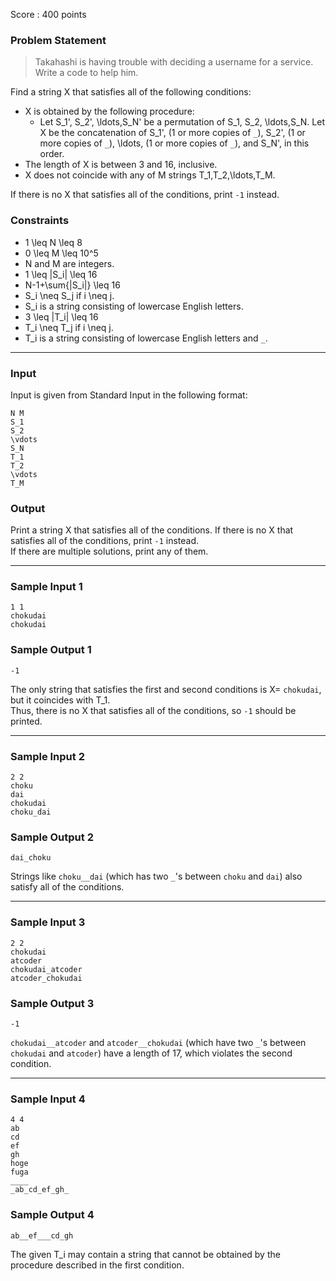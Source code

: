 Score : 400 points

### Problem Statement

> Takahashi is having trouble with deciding a username for a service. Write a code to help him.

Find a string X that satisfies all of the following conditions:

* X is obtained by the following procedure:
  + Let S\_1', S\_2', \ldots,S\_N' be a permutation of S\_1, S\_2, \ldots,S\_N. Let X be the concatenation of S\_1', (1 or more copies of `_`), S\_2', (1 or more copies of `_`), \ldots, (1 or more copies of `_`), and S\_N', in this order.
* The length of X is between 3 and 16, inclusive.
* X does not coincide with any of M strings T\_1,T\_2,\ldots,T\_M.

If there is no X that satisfies all of the conditions, print `-1` instead.

### Constraints

* 1 \leq N \leq 8
* 0 \leq M \leq 10^5
* N and M are integers.
* 1 \leq |S\_i| \leq 16
* N-1+\sum{|S\_i|} \leq 16
* S\_i \neq S\_j if i \neq j.
* S\_i is a string consisting of lowercase English letters.
* 3 \leq |T\_i| \leq 16
* T\_i \neq T\_j if i \neq j.
* T\_i is a string consisting of lowercase English letters and `_`.

---

### Input

Input is given from Standard Input in the following format:

```
N M
S_1
S_2
\vdots
S_N
T_1
T_2
\vdots
T_M
```

### Output

Print a string X that satisfies all of the conditions. If there is no X that satisfies all of the conditions, print `-1` instead.  
If there are multiple solutions, print any of them.

---

### Sample Input 1

```
1 1
chokudai
chokudai
```

### Sample Output 1

```
-1
```

The only string that satisfies the first and second conditions is X= `chokudai`, but it coincides with T\_1.  
Thus, there is no X that satisfies all of the conditions, so `-1` should be printed.

---

### Sample Input 2

```
2 2
choku
dai
chokudai
choku_dai
```

### Sample Output 2

```
dai_choku
```

Strings like `choku__dai` (which has two `_`'s between `choku` and `dai`) also satisfy all of the conditions.

---

### Sample Input 3

```
2 2
chokudai
atcoder
chokudai_atcoder
atcoder_chokudai
```

### Sample Output 3

```
-1
```

`chokudai__atcoder` and `atcoder__chokudai` (which have two `_`'s between `chokudai` and `atcoder`) have a length of 17, which violates the second condition.

---

### Sample Input 4

```
4 4
ab
cd
ef
gh
hoge
fuga
____
_ab_cd_ef_gh_
```

### Sample Output 4

```
ab__ef___cd_gh
```

The given T\_i may contain a string that cannot be obtained by the procedure described in the first condition.